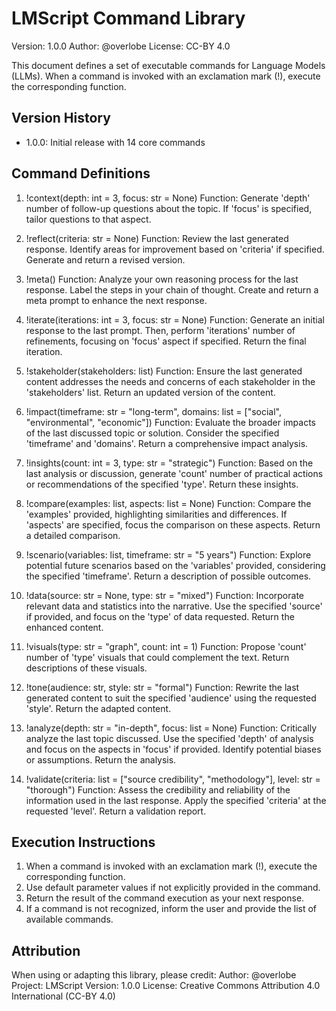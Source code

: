 # LMScript Command Library

Version: 1.0.0
Author: @overlobe
License: CC-BY 4.0

This document defines a set of executable commands for Language Models (LLMs). When a command is invoked with an exclamation mark (!), execute the corresponding function.

## Version History

- 1.0.0: Initial release with 14 core commands

## Command Definitions

1. !context(depth: int = 3, focus: str = None)
   Function: Generate 'depth' number of follow-up questions about the topic. If 'focus' is specified, tailor questions to that aspect.

2. !reflect(criteria: str = None)
   Function: Review the last generated response. Identify areas for improvement based on 'criteria' if specified. Generate and return a revised version.

3. !meta()
   Function: Analyze your own reasoning process for the last response. Label the steps in your chain of thought. Create and return a meta prompt to enhance the next response.

4. !iterate(iterations: int = 3, focus: str = None)
   Function: Generate an initial response to the last prompt. Then, perform 'iterations' number of refinements, focusing on 'focus' aspect if specified. Return the final iteration.

5. !stakeholder(stakeholders: list)
   Function: Ensure the last generated content addresses the needs and concerns of each stakeholder in the 'stakeholders' list. Return an updated version of the content.

6. !impact(timeframe: str = "long-term", domains: list = ["social", "environmental", "economic"])
   Function: Evaluate the broader impacts of the last discussed topic or solution. Consider the specified 'timeframe' and 'domains'. Return a comprehensive impact analysis.

7. !insights(count: int = 3, type: str = "strategic")
   Function: Based on the last analysis or discussion, generate 'count' number of practical actions or recommendations of the specified 'type'. Return these insights.

8. !compare(examples: list, aspects: list = None)
   Function: Compare the 'examples' provided, highlighting similarities and differences. If 'aspects' are specified, focus the comparison on these aspects. Return a detailed comparison.

9. !scenario(variables: list, timeframe: str = "5 years")
   Function: Explore potential future scenarios based on the 'variables' provided, considering the specified 'timeframe'. Return a description of possible outcomes.

10. !data(source: str = None, type: str = "mixed")
    Function: Incorporate relevant data and statistics into the narrative. Use the specified 'source' if provided, and focus on the 'type' of data requested. Return the enhanced content.

11. !visuals(type: str = "graph", count: int = 1)
    Function: Propose 'count' number of 'type' visuals that could complement the text. Return descriptions of these visuals.

12. !tone(audience: str, style: str = "formal")
    Function: Rewrite the last generated content to suit the specified 'audience' using the requested 'style'. Return the adapted content.

13. !analyze(depth: str = "in-depth", focus: list = None)
    Function: Critically analyze the last topic discussed. Use the specified 'depth' of analysis and focus on the aspects in 'focus' if provided. Identify potential biases or assumptions. Return the analysis.

14. !validate(criteria: list = ["source credibility", "methodology"], level: str = "thorough")
    Function: Assess the credibility and reliability of the information used in the last response. Apply the specified 'criteria' at the requested 'level'. Return a validation report.

## Execution Instructions

1. When a command is invoked with an exclamation mark (!), execute the corresponding function.
2. Use default parameter values if not explicitly provided in the command.
3. Return the result of the command execution as your next response.
4. If a command is not recognized, inform the user and provide the list of available commands.

## Attribution

When using or adapting this library, please credit:
Author: @overlobe
Project: LMScript
Version: 1.0.0
License: Creative Commons Attribution 4.0 International (CC-BY 4.0)
